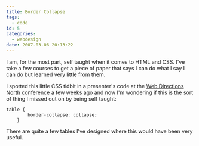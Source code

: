 ```yaml
---
title: Border Collapse
tags:
  - code
id: 5
categories:
  - webdesign
date: 2007-03-06 20:13:22
---
```


I am, for the most part, self taught when it comes to HTML and CSS.  I've take a few courses to get a piece of paper that says I can do what I say I can do but learned very little from them.

I spotted this little CSS tidbit in a presenter's code at the [Web Directions North](http://north.webdirections.org) conference a few weeks ago and now I'm wondering if this is the sort of thing I missed out on by being self taught:

```
table {
        border-collapse: collapse;
    }
```

There are quite a few tables I've designed where this would have been very useful.
